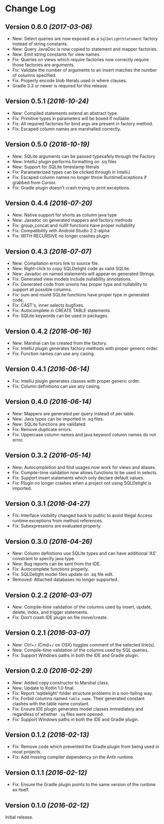 Change Log
==========

Version 0.6.0 *(2017-03-06)*
----------------------------

 * New: Select queries are now exposed as a `SqlDelightStatement` factory instead of string constants.
 * New: Query JavaDoc is now copied to statement and mapper factories.
 * New: Emit string constants for view names.
 * Fix: Queries on views which require factories now correctly require those factories are arguments.
 * Fix: Validate the number of arguments to an insert matches the number of columns specified.
 * Fix: Properly encode blob literals used in where clauses.
 * Gradle 3.3 or newer is required for this release.

Version 0.5.1 *(2016-10-24)*
----------------------------

 * New: Compiled statements extend an abstract type.
 * Fix: Primitive types in parameters will be boxed if nullable.
 * Fix: All required factories for bind args are present in factory method.
 * Fix: Escaped column names are marshalled correctly.

Version 0.5.0 *(2016-10-19)*
----------------------------

 * New: SQLite arguments can be passed typesafely through the Factory
 * New: IntelliJ plugin performs formatting on .sq files
 * New: Support for SQLite timestamp literals
 * Fix: Parameterized types can be clicked through in IntelliJ
 * Fix: Escaped column names no longer throw RuntimeExceptions if grabbed from Cursor.
 * Fix: Gradle plugin doesn't crash trying to print exceptions.

Version 0.4.4 *(2016-07-20)*
----------------------------

 * New: Native support for shorts as column java type
 * New: Javadoc on generated mappers and factory methods
 * Fix: group_concat and nullif functions have proper nullability
 * Fix: Compatibility with Android Studio 2.2-alpha
 * Fix: WITH RECURSIVE no longer crashes plugin

Version 0.4.3 *(2016-07-07)*
----------------------------

 * New: Compilation errors link to source file.
 * New: Right-click to copy SQLDelight code as valid SQLite.
 * New: Javadoc on named statements will appear on generated Strings.
 * Fix: Generated view models include nullability annotations.
 * Fix: Generated code from unions has proper type and nullability to support all possible columns.
 * Fix: sum and round SQLite functions have proper type in generated code.
 * Fix: CAST's, inner selects bugfixes.
 * Fix: Autocomplete in CREATE TABLE statements.
 * Fix: SQLite keywords can be used in packages.

Version 0.4.2 *(2016-06-16)*
----------------------------

 * New: Marshal can be created from the factory.
 * Fix: IntelliJ plugin generates factory methods with proper generic order.
 * Fix: Function names can use any casing.

Version 0.4.1 *(2016-06-14)*
----------------------------

 * Fix: IntelliJ plugin generates classes with proper generic order.
 * Fix: Column definitions can use any casing.

Version 0.4.0 *(2016-06-14)*
----------------------------

 * New: Mappers are generated per query instead of per table.
 * New: Java types can be imported in .sq files.
 * New: SQLite functions are validated.
 * Fix: Remove duplicate errors.
 * Fix: Uppercase column names and java keyword column names do not error.

Version 0.3.2 *(2016-05-14)*
----------------------------

 * New: Autocompletion and find usages now work for views and aliases.
 * Fix: Compile-time validation now allows functions to be used in selects.
 * Fix: Support insert statements which only declare default values.
 * Fix: Plugin no longer crashes when a project not using SQLDelight is imported.


Version 0.3.1 *(2016-04-27)*
----------------------------

  * Fix: Interface visibility changed back to public to avoid Illegal Access runtime exceptions from method references.
  * Fix: Subexpressions are evaluated properly.


Version 0.3.0 *(2016-04-26)*
----------------------------

  * New: Column definitions use SQLite types and can have additional 'AS' constraint to specify java type.
  * New: Bug reports can be sent from the IDE.
  * Fix: Autocomplete functions properly.
  * Fix: SQLDelight model files update on .sq file edit.
  * Removed: Attached databases no longer supported.


Version 0.2.2 *(2016-03-07)*
----------------------------

 * New: Compile-time validation of the columns used by insert, update, delete, index, and trigger statements.
 * Fix: Don't crash IDE plugin on file move/create.


Version 0.2.1 *(2016-03-07)*
----------------------------

 * New: Ctrl+`/` (Cmd+`/` on OSX) toggles comment of the selected line(s).
 * New: Compile-time validation of the columns used by SQL queries.
 * Fix: Support Windows paths in both the IDE and Gradle plugin.


Version 0.2.0 *(2016-02-29)*
----------------------------

 * New: Added copy constructor to Marshal class.
 * New: Update to Kotlin 1.0 final.
 * Fix: Report 'sqldelight' folder structure problems in a non-failing way.
 * Fix: Forbid columns named `table_name`. Their generated constant clashes with the table name constant.
 * Fix: Ensure IDE plugin generates model classes immediately and regardless of whether `.sq` files were opened.
 * Fix: Support Windows paths in both the IDE and Gradle plugin.


Version 0.1.2 *(2016-02-13)*
----------------------------

 * Fix: Remove code which prevented the Gradle plugin from being used in most projects.
 * Fix: Add missing compiler dependency on the Antlr runtime.


Version 0.1.1 *(2016-02-12)*
----------------------------

 * Fix: Ensure the Gradle plugin points to the same version of the runtime as itself.


Version 0.1.0 *(2016-02-12)*
----------------------------

Initial release.
